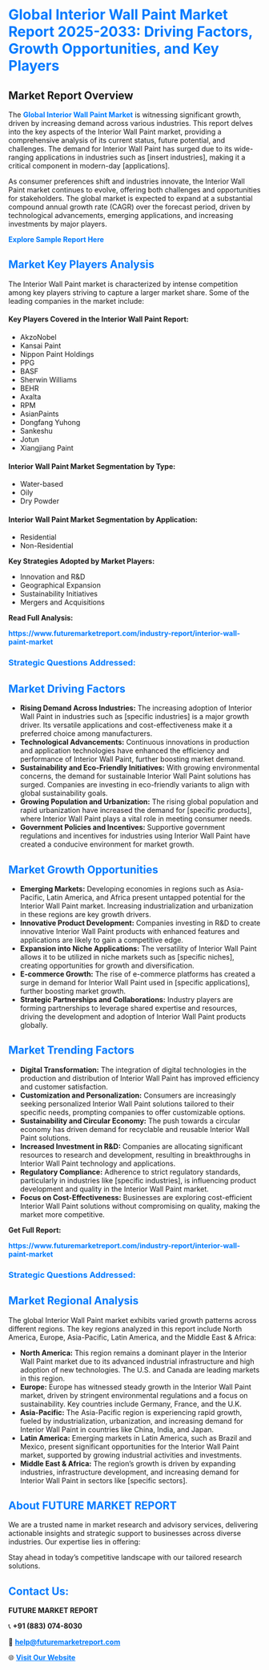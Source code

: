 <h1 style="color: #007BFF;">Global Interior Wall Paint Market Report 2025-2033: Driving Factors, Growth Opportunities, and Key Players</h1>

<section id="overview">
<h2>Market Report Overview</h2>
<p>The <a href="https://www.futuremarketreport.com/industry-report/interior-wall-paint-market" style="color: #007BFF; text-decoration: none;"><strong>Global Interior Wall Paint Market</strong></a> is witnessing significant growth, driven by increasing demand across various industries. This report delves into the key aspects of the Interior Wall Paint market, providing a comprehensive analysis of its current status, future potential, and challenges. The demand for Interior Wall Paint has surged due to its wide-ranging applications in industries such as [insert industries], making it a critical component in modern-day [applications].</p>
<p>As consumer preferences shift and industries innovate, the Interior Wall Paint market continues to evolve, offering both challenges and opportunities for stakeholders. The global market is expected to expand at a substantial compound annual growth rate (CAGR) over the forecast period, driven by technological advancements, emerging applications, and increasing investments by major players.</p>
</section>

<section id="overview">
<p><a href="https://www.futuremarketreport.com/request-sample/reportId=114362" style="color: #007BFF; text-decoration: none;"><strong>Explore Sample Report Here</strong></a></p>
</section>

<section id="key-players">
<h2 style="color: #007BFF;">Market Key Players Analysis</h2>
<p>The Interior Wall Paint market is characterized by intense competition among key players striving to capture a larger market share. Some of the leading companies in the market include:</p>
<h4>Key Players Covered in the Interior Wall Paint Report:</h4>
<ul><li>AkzoNobel</li><li>Kansai Paint</li><li>Nippon Paint Holdings</li><li>PPG</li><li>BASF</li><li>Sherwin Williams</li><li>BEHR</li><li>Axalta</li><li>RPM</li><li>AsianPaints</li><li>Dongfang Yuhong</li><li>Sankeshu</li><li>Jotun</li><li>Xiangjiang Paint</li></ul>
<h4>Interior Wall Paint Market Segmentation by Type:</h4>
<ul><li>Water-based</li><li>Oily</li><li>Dry Powder</li></ul>

<h4>Interior Wall Paint Market Segmentation by Application:</h4>
<ul><li>Residential</li><li>Non-Residential</li></ul>
<p><strong>Key Strategies Adopted by Market Players:</strong></p>
<ul>
<li>Innovation and R&D</li>
<li>Geographical Expansion</li>
<li>Sustainability Initiatives</li>
<li>Mergers and Acquisitions</li>
</ul>
</section>

<section>
<p><strong>Read Full Analysis: </strong></p><a href="https://www.futuremarketreport.com/industry-report/interior-wall-paint-market" style="color: #007BFF; text-decoration: none;"><strong>https://www.futuremarketreport.com/industry-report/interior-wall-paint-market</strong></a>
<h3 style="color: #007BFF;">Strategic Questions Addressed:</h3>
</section>

<section id="driving-factors">
<h2 style="color: #007BFF;">Market Driving Factors</h2>
<ul>
<li><strong>Rising Demand Across Industries:</strong> The increasing adoption of Interior Wall Paint in industries such as [specific industries] is a major growth driver. Its versatile applications and cost-effectiveness make it a preferred choice among manufacturers.</li>
<li><strong>Technological Advancements:</strong> Continuous innovations in production and application technologies have enhanced the efficiency and performance of Interior Wall Paint, further boosting market demand.</li>
<li><strong>Sustainability and Eco-Friendly Initiatives:</strong> With growing environmental concerns, the demand for sustainable Interior Wall Paint solutions has surged. Companies are investing in eco-friendly variants to align with global sustainability goals.</li>
<li><strong>Growing Population and Urbanization:</strong> The rising global population and rapid urbanization have increased the demand for [specific products], where Interior Wall Paint plays a vital role in meeting consumer needs.</li>
<li><strong>Government Policies and Incentives:</strong> Supportive government regulations and incentives for industries using Interior Wall Paint have created a conducive environment for market growth.</li>
</ul>
</section>

<section id="growth-opportunities">
<h2 style="color: #007BFF;">Market Growth Opportunities</h2>
<ul>
<li><strong>Emerging Markets:</strong> Developing economies in regions such as Asia-Pacific, Latin America, and Africa present untapped potential for the Interior Wall Paint market. Increasing industrialization and urbanization in these regions are key growth drivers.</li>
<li><strong>Innovative Product Development:</strong> Companies investing in R&D to create innovative Interior Wall Paint products with enhanced features and applications are likely to gain a competitive edge.</li>
<li><strong>Expansion into Niche Applications:</strong> The versatility of Interior Wall Paint allows it to be utilized in niche markets such as [specific niches], creating opportunities for growth and diversification.</li>
<li><strong>E-commerce Growth:</strong> The rise of e-commerce platforms has created a surge in demand for Interior Wall Paint used in [specific applications], further boosting market growth.</li>
<li><strong>Strategic Partnerships and Collaborations:</strong> Industry players are forming partnerships to leverage shared expertise and resources, driving the development and adoption of Interior Wall Paint products globally.</li>
</ul>
</section>

<section id="trending-factors">
<h2 style="color: #007BFF;">Market Trending Factors</h2>
<ul>
<li><strong>Digital Transformation:</strong> The integration of digital technologies in the production and distribution of Interior Wall Paint has improved efficiency and customer satisfaction.</li>
<li><strong>Customization and Personalization:</strong> Consumers are increasingly seeking personalized Interior Wall Paint solutions tailored to their specific needs, prompting companies to offer customizable options.</li>
<li><strong>Sustainability and Circular Economy:</strong> The push towards a circular economy has driven demand for recyclable and reusable Interior Wall Paint solutions.</li>
<li><strong>Increased Investment in R&D:</strong> Companies are allocating significant resources to research and development, resulting in breakthroughs in Interior Wall Paint technology and applications.</li>
<li><strong>Regulatory Compliance:</strong> Adherence to strict regulatory standards, particularly in industries like [specific industries], is influencing product development and quality in the Interior Wall Paint market.</li>
<li><strong>Focus on Cost-Effectiveness:</strong> Businesses are exploring cost-efficient Interior Wall Paint solutions without compromising on quality, making the market more competitive.</li>
</ul>
</section>

<section>
<p><strong>Get Full Report: </strong></p><a href="https://www.futuremarketreport.com/industry-report/interior-wall-paint-market" style="color: #007BFF; text-decoration: none;"><strong>https://www.futuremarketreport.com/industry-report/interior-wall-paint-market</strong></a>
<h3 style="color: #007BFF;">Strategic Questions Addressed:</h3>
</section>


<section id="regional-analysis">
<h2 style="color: #007BFF;">Market Regional Analysis</h2>
<p>The global Interior Wall Paint market exhibits varied growth patterns across different regions. The key regions analyzed in this report include North America, Europe, Asia-Pacific, Latin America, and the Middle East & Africa:</p>
<ul>
<li><strong>North America:</strong> This region remains a dominant player in the Interior Wall Paint market due to its advanced industrial infrastructure and high adoption of new technologies. The U.S. and Canada are leading markets in this region.</li>
<li><strong>Europe:</strong> Europe has witnessed steady growth in the Interior Wall Paint market, driven by stringent environmental regulations and a focus on sustainability. Key countries include Germany, France, and the U.K.</li>
<li><strong>Asia-Pacific:</strong> The Asia-Pacific region is experiencing rapid growth, fueled by industrialization, urbanization, and increasing demand for Interior Wall Paint in countries like China, India, and Japan.</li>
<li><strong>Latin America:</strong> Emerging markets in Latin America, such as Brazil and Mexico, present significant opportunities for the Interior Wall Paint market, supported by growing industrial activities and investments.</li>
<li><strong>Middle East & Africa:</strong> The region’s growth is driven by expanding industries, infrastructure development, and increasing demand for Interior Wall Paint in sectors like [specific sectors].</li>
</ul>
</section>

<footer>
<h2 style="color: #007BFF;">About FUTURE MARKET REPORT</h2>
<p>We are a trusted name in market research and advisory services, delivering actionable insights and strategic support to businesses across diverse industries. Our expertise lies in offering:</p>

<p>Stay ahead in today’s competitive landscape with our tailored research solutions.</p>

<h2 style="color: #007BFF;">Contact Us:</h2>
<p><strong>FUTURE MARKET REPORT</strong></p>
<p>📞 <strong>+91 (883) 074-8030</strong></p>
<p>📧 <strong><a href="mailto:help@futuremarketreport.com" style="color: #007BFF;">help@futuremarketreport.com</a></strong></p>
<p>🌐 <strong><a href="https://www.futuremarketreport.com/" style="color: #007BFF;">Visit Our Website</a></strong></p>
</footer>